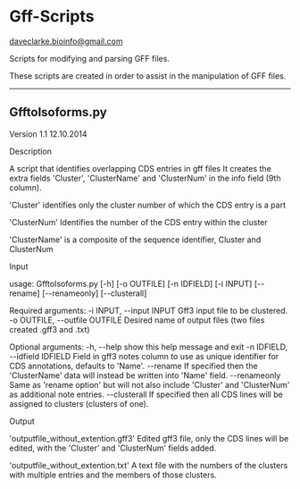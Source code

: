 Gff-Scripts
===========

daveclarke.bioinfo@gmail.com

Scripts for modifying and parsing GFF files.

These scripts are created in order to assist in the manipulation of GFF files.

--------------------------------
GfftoIsoforms.py
--------------------------------
Version 1.1 12.10.2014

Description

A script that identifies overlapping CDS entries in gff files
It creates the extra fields 'Cluster', 'ClusterName' and 'ClusterNum' in the info field (9th column).

'Cluster' identifies only the cluster number of which the CDS entry is a part

'ClusterNum' Identifies the number of the CDS entry within the cluster

'ClusterName' is a composite of the sequence identifier, Cluster and ClusterNum

Input

usage: GfftoIsoforms.py [-h] [-o OUTFILE] [-n IDFIELD] [-i INPUT] [--rename]
                        [--renameonly] [--clusterall]

Required arguments:
  -i INPUT, --input INPUT
                        Gff3 input file to be clustered.
  -o OUTFILE, --outfile OUTFILE
                        Desired name of output files (two files created .gff3
                        and .txt)

Optional arguments:
  -h, --help            show this help message and exit
  -n IDFIELD, --idfield IDFIELD
                        Field in gff3 notes column to use as unique identifier
                        for CDS annotations, defaults to 'Name'.
  --rename              If specified then the 'ClusterName' data will instead
                        be written into 'Name' field.
  --renameonly          Same as 'rename option' but will not also include
                        'Cluster' and 'ClusterNum' as additional note
                        entries.
  --clusterall          If specified then all CDS lines will be assigned to
                        clusters (clusters of one).

Output

'outputfile_without_extention.gff3'
Edited gff3 file, only the CDS lines will be edited, with the 'Cluster' and 'ClusterNum' fields added.

'outputfile_without_extention.txt'
A text file with the numbers of the clusters with multiple entries and the members of those clusters.


